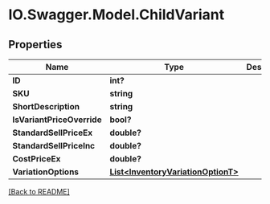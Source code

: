 # IO.Swagger.Model.ChildVariant
## Properties

Name | Type | Description | Notes
------------ | ------------- | ------------- | -------------
**ID** | **int?** |  | [optional] 
**SKU** | **string** |  | [optional] 
**ShortDescription** | **string** |  | [optional] 
**IsVariantPriceOverride** | **bool?** |  | [optional] 
**StandardSellPriceEx** | **double?** |  | [optional] 
**StandardSellPriceInc** | **double?** |  | [optional] 
**CostPriceEx** | **double?** |  | [optional] 
**VariationOptions** | [**List&lt;InventoryVariationOptionT&gt;**](InventoryVariationOptionT.md) |  | [optional] 

 [[Back to README]](../README.md)

